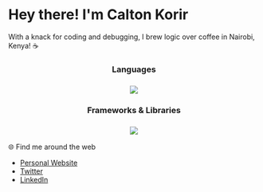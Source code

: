 # Hey there! I'm Calton Korir

With a knack for coding and debugging, I brew logic over coffee in Nairobi, Kenya! ☕

<div align="center">
  <h3>Languages<h3/>

  <a href="https://skillicons.dev">
    <img src="https://skillicons.dev/icons?i=bash,python,java,c,html,css,javascript,md&perline=8" />
  </a>

<br/>


  <h3>Frameworks & Libraries<h3/>

  <a href="https://skillicons.dev">
    <img src="https://skillicons.dev/icons?i=react,ktor,django,bootstrap,nodejs,jest,firebase,&perline=6" />
  </a>

<br/>
</div

## 🌐 Find me around the web
- [Personal Website](https://developerkorir.github.io)
- [Twitter](https://twitter.com/TheTweetOfKorir)
- [LinkedIn](https://www.linkedin.com/in/calton-cheruiyot-korir-7a7335190/)
